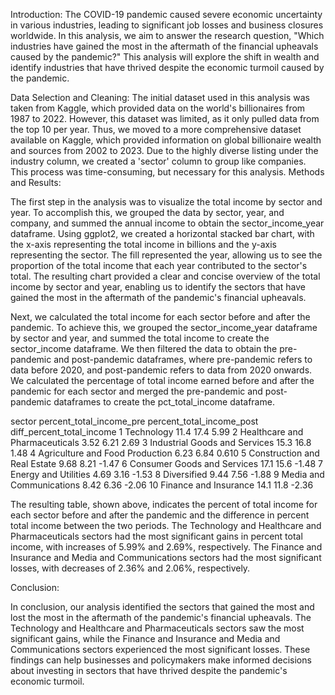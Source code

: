 Introduction: The COVID-19 pandemic caused severe economic uncertainty in various industries, leading to significant job losses and business closures worldwide. In this analysis, we aim to answer the research question, "Which industries have gained the most in the aftermath of the financial upheavals caused by the pandemic?" This analysis will explore the shift in wealth and identify industries that have thrived despite the economic turmoil caused by the pandemic.

Data Selection and Cleaning: The initial dataset used in this analysis was taken from Kaggle, which provided data on the world's billionaires from 1987 to 2022. However, this dataset was limited, as it only pulled data from the top 10 per year. Thus, we moved to a more comprehensive dataset available on Kaggle, which provided information on global billionaire wealth and sources from 2002 to 2023. Due to the highly diverse listing under the industry column, we created a 'sector' column to group like companies. This process was time-consuming, but necessary for this analysis. Methods and Results:

The first step in the analysis was to visualize the total income by sector and year. To accomplish this, we grouped the data by sector, year, and company, and summed the annual income to obtain the sector_income_year dataframe. Using ggplot2, we created a horizontal stacked bar chart, with the x-axis representing the total income in billions and the y-axis representing the sector. The fill represented the year, allowing us to see the proportion of the total income that each year contributed to the sector's total. The resulting chart provided a clear and concise overview of the total income by sector and year, enabling us to identify the sectors that have gained the most in the aftermath of the pandemic's financial upheavals.

Next, we calculated the total income for each sector before and after the pandemic. To achieve this, we grouped the sector_income_year dataframe by sector and year, and summed the total income to create the sector_income dataframe. We then filtered the data to obtain the pre-pandemic and post-pandemic dataframes, where pre-pandemic refers to data before 2020, and post-pandemic refers to data from 2020 onwards. We calculated the percentage of total income earned before and after the pandemic for each sector and merged the pre-pandemic and post-pandemic dataframes to create the pct_total_income dataframe.


  sector                          percent_total_income_pre percent_total_income_post diff_percent_total_income
1 Technology                                         11.4                      17.4                      5.99 
2 Healthcare and Pharmaceuticals                      3.52                      6.21                     2.69 
3 Industrial Goods and Services                      15.3                      16.8                      1.48 
4 Agriculture and Food Production                     6.23                      6.84                     0.610
5 Construction and Real Estate                        9.68                      8.21                    -1.47 
6 Consumer Goods and Services                        17.1                      15.6                     -1.48 
7 Energy and Utilities                                4.69                      3.16                    -1.53 
8 Diversified                                         9.44                      7.56                    -1.88 
9 Media and Communications                            8.42                      6.36                    -2.06 
10 Finance and Insurance                              14.1                      11.8                     -2.36
 
The resulting table, shown above, indicates the percent of total income for each sector before and after the pandemic and the difference in percent total income between the two periods. The Technology and Healthcare and Pharmaceuticals sectors had the most significant gains in percent total income, with increases of 5.99% and 2.69%, respectively. The Finance and Insurance and Media and Communications sectors had the most significant losses, with decreases of 2.36% and 2.06%, respectively.

Conclusion:

In conclusion, our analysis identified the sectors that gained the most and lost the most in the aftermath of the pandemic's financial upheavals. The Technology and Healthcare and Pharmaceuticals sectors saw the most significant gains, while the Finance and Insurance and Media and Communications sectors experienced the most significant losses. These findings can help businesses and policymakers make informed decisions about investing in sectors that have thrived despite the pandemic's economic turmoil.
